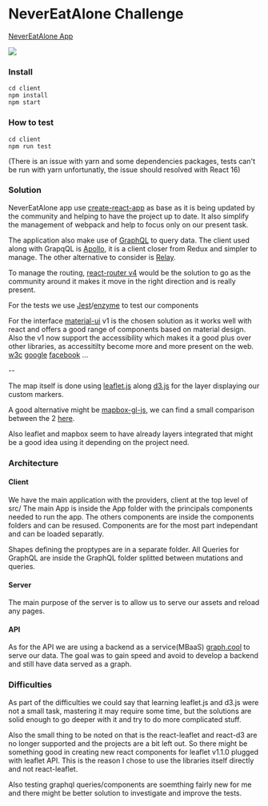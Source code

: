 # NeverEatAlone Challenge
[NeverEatAlone App](https://nevereataloneapp.herokuapp.com/)

![](http://i.imgur.com/QyyQaRm.gif)

### Install
```
cd client
npm install
npm start
```

### How to test
```
cd client
npm run test
```
(There is an issue with yarn and some dependencies packages, tests can't be run with yarn unfortunatly, the issue should resolved with React 16)

### Solution
NeverEatAlone app use [create-react-app](https://github.com/facebookincubator/create-react-app) as base as it is being updated by the community and helping to have the project up to date. It also simplify the management of webpack and help to focus only on our present task.

The application also make use of [GraphQL](http://graphql.org/) to query data.
The client used along with GrapqQL is [Apollo](https://github.com/apollographql/apollo-client), it is a client closer from Redux and simpler to manage. The other alternative to consider is [Relay](https://github.com/facebook/relay).

To manage the routing, [react-router v4](https://reacttraining.com/react-router/) would be the solution to go as the community around it makes it move in the right direction and is really present.

For the tests we use [Jest](https://facebook.github.io/jest/)/[enzyme](https://github.com/airbnb/enzyme) to test our components

For the interface [material-ui](https://material-ui-1dab0.firebaseapp.com/) v1 is the chosen solution as it works well with react and offers a good range of components based on material design. Also the v1 now support the accessibility which makes it a good plus over other libraries, as accessitilty become more and more present on the web.
[w3c](https://www.w3.org/WAI/intro/accessibility.php)
[google](https://www.google.fr/accessibility/)
[facebook](https://www.facebook.com/help/accessibility)
...

--

The map itself is done using [leaflet.js](http://leafletjs.com/) along [d3.js](https://d3js.org/) for the layer displaying our custom markers.

A good alternative might be [mapbox-gl-js](https://www.mapbox.com/mapbox-gl-js/api/), we can find a small comparison  between the 2 [here](https://bl.ocks.org/almccon/ad6c2a4bac17e7b2ae49decf4a91fff7 ).

Also leaflet and mapbox seem to have already layers integrated that might be a good idea using it depending on the project need.

### Architecture
#### Client
We have the main application with the providers, client at the top level of src/
The main App is inside the App folder with the principals components needed to run the app.
The others components are inside the components folders and can be resused.
Components are for the most part independant and can be loaded separatly.

Shapes defining the proptypes are in a separate folder.
All Queries for GraphQL are inside the GraphQL folder splitted between mutations and queries.

#### Server
The main purpose of the server is to allow us to serve our assets and reload any pages.

#### API
As for the API we are using a backend as a service(MBaaS) [graph.cool](https://www.graph.cool/) to serve our data. The goal was to gain speed and avoid to develop a backend and still have data served as a graph.


### Difficulties
As part of the difficulties we could say that learning leaflet.js and d3.js were not a small task, mastering it may require some time, but the solutions are solid enough to go deeper with it and try to do more complicated stuff.

Also the small thing to be noted on that is the react-leaflet and react-d3 are no longer supported and the projects are a bit left out. So there might be something good in creating new react components for leaflet v1.1.0 plugged with leaflet API.
This is the reason I chose to use the libraries itself directly and not react-leaflet.

Also testing graphql queries/components are soemthing fairly new for me and there might be better solution to investigate and improve the tests.

